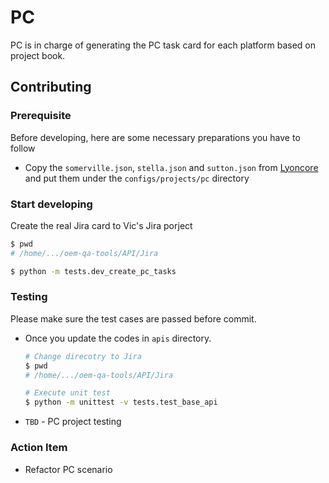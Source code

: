 # PC

PC is in charge of generating the PC task card for
each platform based on project book.

## Contributing

### Prerequisite

Before developing, here are some necessary preparations you have to follow

<!-- markdownlint-configure-file { "MD013": { "line_length": 250 } } -->
- Copy the `somerville.json`, `stella.json` and `sutton.json` from [Lyoncore](https://git.launchpad.net/~lyoncore-team/lyoncore/+git/oem-kpitool/tree/qa_jira/config/projects) and put them under the `configs/projects/pc` directory

### Start developing

Create the real Jira card to Vic's Jira porject

``` bash
$ pwd
# /home/.../oem-qa-tools/API/Jira          

$ python -m tests.dev_create_pc_tasks 
```

### Testing

Please make sure the test cases are passed before commit.

- Once you update the codes in `apis` directory.

    ``` bash
    # Change direcotry to Jira
    $ pwd
    # /home/.../oem-qa-tools/API/Jira

    # Execute unit test
    $ python -m unittest -v tests.test_base_api
    ```

- `TBD` - PC project testing

### Action Item

- Refactor PC scenario
